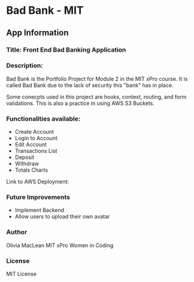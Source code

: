 # Bad Bank - MIT

## App Information

### Title: Front End Bad Banking Application

### Description:

Bad Bank is the Portfolio Project for Module 2 in the MIT xPro course. It is called Bad Bank due to the lack of security this "bank" has in place.

Some conecpts used in this project are hooks, context, routing, and form validations. This is also a practice in using AWS S3 Buckets.

### Functionalities available:

- Create Account
- Login to Account
- Edit Account
- Transactions List
- Deposit
- Withdraw
- Totals Charts

Link to AWS Deployment: 

### Future Improvements

- Implement Backend
- Allow users to upload their own avatar

### Author

Olivia MacLean
MIT xPro Women in Coding

### License

MIT License
